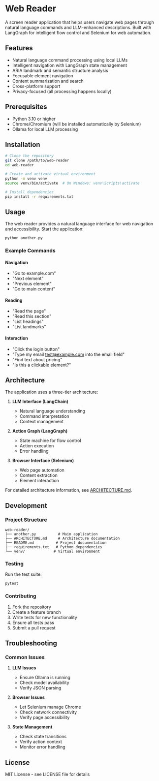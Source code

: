 # Web Reader

A screen reader application that helps users navigate web pages through natural language commands and LLM-enhanced descriptions. Built with LangGraph for intelligent flow control and Selenium for web automation.

## Features

- Natural language command processing using local LLMs
- Intelligent navigation with LangGraph state management
- ARIA landmark and semantic structure analysis
- Focusable element navigation
- Content summarization and search
- Cross-platform support
- Privacy-focused (all processing happens locally)

## Prerequisites

- Python 3.10 or higher
- Chrome/Chromium (will be installed automatically by Selenium)
- Ollama for local LLM processing

## Installation

```bash
# Clone the repository
git clone /path/to/web-reader
cd web-reader

# Create and activate virtual environment
python -m venv venv
source venv/bin/activate  # On Windows: venv\Scripts\activate

# Install dependencies
pip install -r requirements.txt
```

## Usage

The web reader provides a natural language interface for web navigation and accessibility. Start the application:

```bash
python another.py
```

### Example Commands

#### Navigation
- "Go to example.com"
- "Next element"
- "Previous element"
- "Go to main content"

#### Reading
- "Read the page"
- "Read this section"
- "List headings"
- "List landmarks"

#### Interaction
- "Click the login button"
- "Type my email test@example.com into the email field"
- "Find text about pricing"
- "Is this a clickable element?"

## Architecture

The application uses a three-tier architecture:

1. **LLM Interface (LangChain)**
   - Natural language understanding
   - Command interpretation
   - Context management

2. **Action Graph (LangGraph)**
   - State machine for flow control
   - Action execution
   - Error handling

3. **Browser Interface (Selenium)**
   - Web page automation
   - Content extraction
   - Element interaction

For detailed architecture information, see [ARCHITECTURE.md](ARCHITECTURE.md).

## Development

### Project Structure

```
web-reader/
├── another.py          # Main application
├── ARCHITECTURE.md     # Architecture documentation
├── README.md          # Project documentation
├── requirements.txt   # Python dependencies
└── venv/             # Virtual environment
```

### Testing

Run the test suite:

```bash
pytest
```

### Contributing

1. Fork the repository
2. Create a feature branch
3. Write tests for new functionality
4. Ensure all tests pass
5. Submit a pull request

## Troubleshooting

### Common Issues

1. **LLM Issues**
   - Ensure Ollama is running
   - Check model availability
   - Verify JSON parsing

2. **Browser Issues**
   - Let Selenium manage Chrome
   - Check network connectivity
   - Verify page accessibility

3. **State Management**
   - Check state transitions
   - Verify action context
   - Monitor error handling

## License

MIT License - see LICENSE file for details
